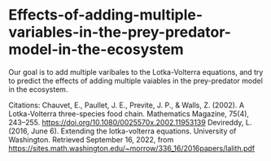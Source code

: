 # Effects-of-adding-multiple-variables-in-the-prey-predator-model-in-the-ecosystem

Our goal is to add multiple varibales to the Lotka-Volterra equations, and try to predict the effects of adding multiple vaiables in the prey-predator model in the ecosystem. 

Citations: 
Chauvet, E., Paullet, J. E., Previte, J. P., &amp; Walls, Z. (2002). A Lotka-Volterra three-species food chain. Mathematics Magazine, 75(4), 243–255. https://doi.org/10.1080/0025570x.2002.11953139 
Devireddy, L. (2016, June 6). Extending the lotka-volterra equations. University of Washington. Retrieved September 16, 2022, from https://sites.math.washington.edu/~morrow/336_16/2016papers/lalith.pdf   

